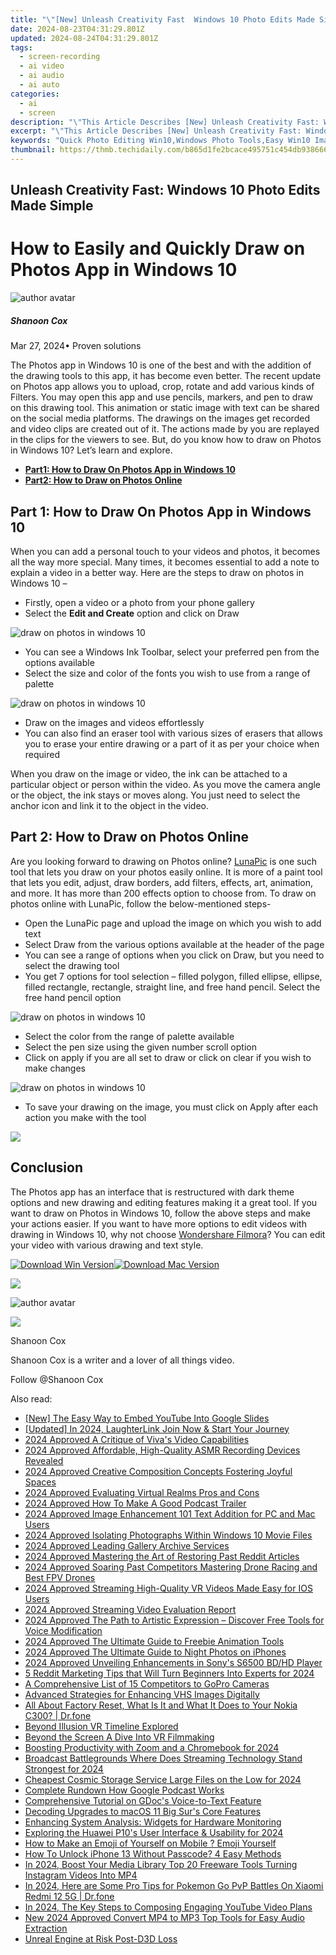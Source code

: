 ```yaml
---
title: "\"[New] Unleash Creativity Fast  Windows 10 Photo Edits Made Simple\""
date: 2024-08-23T04:31:29.801Z
updated: 2024-08-24T04:31:29.801Z
tags: 
  - screen-recording
  - ai video
  - ai audio
  - ai auto
categories: 
  - ai
  - screen
description: "\"This Article Describes [New] Unleash Creativity Fast: Windows 10 Photo Edits Made Simple\""
excerpt: "\"This Article Describes [New] Unleash Creativity Fast: Windows 10 Photo Edits Made Simple\""
keywords: "Quick Photo Editing Win10,Windows Photo Tools,Easy Win10 Image Enhance,Simplify Win10 Imagery,Accelerate Win10 Creativity,Fast Photo Edit on Windows,Simple Win10 Photo Correction"
thumbnail: https://thmb.techidaily.com/b865d1fe2bcace495751c454db93866647380420be6c31ae58cdceea73012a33.jpg
---
```


## Unleash Creativity Fast: Windows 10 Photo Edits Made Simple

# How to Easily and Quickly Draw on Photos App in Windows 10

![author avatar](https://images.wondershare.com/filmora/article-images/shannon-cox.jpg)

##### Shanoon Cox

 Mar 27, 2024• Proven solutions

The Photos app in Windows 10 is one of the best and with the addition of the drawing tools to this app, it has become even better. The recent update on Photos app allows you to upload, crop, rotate and add various kinds of Filters. You may open this app and use pencils, markers, and pen to draw on this drawing tool. This animation or static image with text can be shared on the social media platforms. The drawings on the images get recorded and video clips are created out of it. The actions made by you are replayed in the clips for the viewers to see. But, do you know how to draw on Photos in Windows 10? Let’s learn and explore.

* [**Part1: How to Draw On Photos App in Windows 10**](#part1)
* [**Part2: How to Draw on Photos Online**](#part2)

## Part 1: How to Draw On Photos App in Windows 10

When you can add a personal touch to your videos and photos, it becomes all the way more special. Many times, it becomes essential to add a note to explain a video in a better way. Here are the steps to draw on photos in Windows 10 –

* Firstly, open a video or a photo from your phone gallery
* Select the **Edit and Create** option and click on Draw

![draw on photos in windows 10](https://images.wondershare.com/filmora/article-images/draw-on-photos-in-windows-10.jpg)

* You can see a Windows Ink Toolbar, select your preferred pen from the options available
* Select the size and color of the fonts you wish to use from a range of palette

![draw on photos in windows 10](https://images.wondershare.com/filmora/article-images/start-drawing-on-photos-in-windows-10.jpg)

* Draw on the images and videos effortlessly
* You can also find an eraser tool with various sizes of erasers that allows you to erase your entire drawing or a part of it as per your choice when required

When you draw on the image or video, the ink can be attached to a particular object or person within the video. As you move the camera angle or the object, the ink stays or moves along. You just need to select the anchor icon and link it to the object in the video.

## Part 2: How to Draw on Photos Online

Are you looking forward to drawing on Photos online? [LunaPic](https://www140.lunapic.com/editor/?action=draw) is one such tool that lets you draw on your photos easily online. It is more of a paint tool that lets you edit, adjust, draw borders, add filters, effects, art, animation, and more. It has more than 200 effects option to choose from. To draw on photos online with LunaPic, follow the below-mentioned steps-

* Open the LunaPic page and upload the image on which you wish to add text
* Select Draw from the various options available at the header of the page
* You can see a range of options when you click on Draw, but you need to select the drawing tool
* You get 7 options for tool selection – filled polygon, filled ellipse, ellipse, filled rectangle, rectangle, straight line, and free hand pencil. Select the free hand pencil option

![draw on photos in windows 10](https://images.wondershare.com/filmora/article-images/lunapic-drawing.jpg)

* Select the color from the range of palette available
* Select the pen size using the given number scroll option
* Click on apply if you are all set to draw or click on clear if you wish to make changes

![draw on photos in windows 10](https://images.wondershare.com/filmora/article-images/editing-drawings-on-windows-10.jpg)

* To save your drawing on the image, you must click on Apply after each action you make with the tool

<!-- affiliate ads begin -->
<a href="https://store.massmailsoftware.com/order/checkout.php?PRODS=1095219&QTY=1&AFFILIATE=108875&CART=1"><img src="https://secure.avangate.com/images/merchant/dc87c13749315c7217cdc4ac692e704c/banera_for_partners-20_%281%29.jpg" border="0"></a>
<!-- affiliate ads end -->
## Conclusion

The Photos app has an interface that is restructured with dark theme options and new drawing and editing features making it a great tool. If you want to draw on Photos in Windows 10, follow the above steps and make your actions easier. If you want to have more options to edit videos with drawing in Windows 10, why not choose [Wondershare Filmora](https://tools.techidaily.com/wondershare/filmora/download/)? You can edit your video with various drawing and text style.

[![Download Win Version](https://images.wondershare.com/filmora/guide/download-btn-win.jpg)](https://tools.techidaily.com/wondershare/filmora/download/)[![Download Mac Version](https://images.wondershare.com/filmora/guide/download-btn-mac.jpg)](https://tools.techidaily.com/wondershare/filmora/download/)

<!-- affiliate ads begin -->
<a href="https://secure.2checkout.com/order/checkout.php?PRODS=4620780&QTY=1&AFFILIATE=108875&CART=1"><img src="https://secure.avangate.com/images/merchant/07dd4d5a72f5740ef0f035f201951476/728__90banner.jpg" border="0"></a>
<!-- affiliate ads end -->
![author avatar](https://images.wondershare.com/filmora/article-images/shannon-cox.jpg)

<!-- affiliate ads begin -->
<a href="https://secure.2checkout.com/order/checkout.php?PRODS=32667153&QTY=1&AFFILIATE=108875&CART=1"><img src="https://www.coolmuster.com/uploads/image/20201228/feature02.png" border="0"></a>
<!-- affiliate ads end -->
Shanoon Cox

Shanoon Cox is a writer and a lover of all things video.

Follow @Shanoon Cox


<ins class="adsbygoogle"
     style="display:block"
     data-ad-format="autorelaxed"
     data-ad-client="ca-pub-7571918770474297"
     data-ad-slot="1223367746"></ins>



<ins class="adsbygoogle"
     style="display:block"
     data-ad-client="ca-pub-7571918770474297"
     data-ad-slot="8358498916"
     data-ad-format="auto"
     data-full-width-responsive="true"></ins>


<span class="atpl-alsoreadstyle">Also read:</span>
<div><ul>
<li><a href="https://youtube-zero.techidaily.com/he-easy-way-to-embed-youtube-into-google-slides/"><u>[New] The Easy Way to Embed YouTube Into Google Slides</u></a></li>
<li><a href="https://fox-hovers.techidaily.com/updated-in-2024-laughterlink-join-now-and-start-your-journey/"><u>[Updated] In 2024, LaughterLink  Join Now & Start Your Journey</u></a></li>
<li><a href="https://fox-access.techidaily.com/2024-approved-a-critique-of-vivas-video-capabilities/"><u>2024 Approved  A Critique of Viva's Video Capabilities</u></a></li>
<li><a href="https://fox-access.techidaily.com/2024-approved-affordable-high-quality-asmr-recording-devices-revealed/"><u>2024 Approved  Affordable, High-Quality ASMR Recording Devices Revealed</u></a></li>
<li><a href="https://fox-access.techidaily.com/2024-approved-creative-composition-concepts-fostering-joyful-spaces/"><u>2024 Approved  Creative Composition Concepts  Fostering Joyful Spaces</u></a></li>
<li><a href="https://fox-access.techidaily.com/2024-approved-evaluating-virtual-realms-pros-and-cons/"><u>2024 Approved  Evaluating Virtual Realms  Pros and Cons</u></a></li>
<li><a href="https://fox-access.techidaily.com/2024-approved-how-to-make-a-good-podcast-trailer/"><u>2024 Approved  How To Make A Good Podcast Trailer</u></a></li>
<li><a href="https://fox-access.techidaily.com/2024-approved-image-enhancement-101-text-addition-for-pc-and-mac-users/"><u>2024 Approved  Image Enhancement 101  Text Addition for PC and Mac Users</u></a></li>
<li><a href="https://fox-access.techidaily.com/2024-approved-isolating-photographs-within-windows-10-movie-files/"><u>2024 Approved  Isolating Photographs Within Windows 10 Movie Files</u></a></li>
<li><a href="https://fox-access.techidaily.com/2024-approved-leading-gallery-archive-services/"><u>2024 Approved  Leading Gallery Archive Services</u></a></li>
<li><a href="https://fox-access.techidaily.com/2024-approved-mastering-the-art-of-restoring-past-reddit-articles/"><u>2024 Approved  Mastering the Art of Restoring Past Reddit Articles</u></a></li>
<li><a href="https://fox-access.techidaily.com/2024-approved-soaring-past-competitors-mastering-drone-racing-and-best-fpv-drones/"><u>2024 Approved  Soaring Past Competitors  Mastering Drone Racing and Best FPV Drones</u></a></li>
<li><a href="https://fox-access.techidaily.com/2024-approved-streaming-high-quality-vr-videos-made-easy-for-ios-users/"><u>2024 Approved  Streaming High-Quality VR Videos Made Easy for IOS Users</u></a></li>
<li><a href="https://fox-access.techidaily.com/2024-approved-streaming-video-evaluation-report/"><u>2024 Approved  Streaming Video Evaluation Report</u></a></li>
<li><a href="https://fox-access.techidaily.com/2024-approved-the-path-to-artistic-expression-discover-free-tools-for-voice-modification/"><u>2024 Approved  The Path to Artistic Expression – Discover Free Tools for Voice Modification</u></a></li>
<li><a href="https://fox-access.techidaily.com/2024-approved-the-ultimate-guide-to-freebie-animation-tools/"><u>2024 Approved  The Ultimate Guide to Freebie Animation Tools</u></a></li>
<li><a href="https://fox-access.techidaily.com/2024-approved-the-ultimate-guide-to-night-photos-on-iphones/"><u>2024 Approved  The Ultimate Guide to Night Photos on iPhones</u></a></li>
<li><a href="https://some-skills.techidaily.com/2024-approved-unveiling-enhancements-in-sonys-s6500-bdhd-player/"><u>2024 Approved  Unveiling Enhancements in Sony's S6500 BD/HD Player</u></a></li>
<li><a href="https://fox-access.techidaily.com/5-reddit-marketing-tips-that-will-turn-beginners-into-experts-for-2024/"><u>5 Reddit Marketing Tips that Will Turn Beginners Into Experts for 2024</u></a></li>
<li><a href="https://fox-access.techidaily.com/a-comprehensive-list-of-15-competitors-to-gopro-cameras/"><u>A Comprehensive List of 15 Competitors to GoPro Cameras</u></a></li>
<li><a href="https://fox-access.techidaily.com/advanced-strategies-for-enhancing-vhs-images-digitally/"><u>Advanced Strategies for Enhancing VHS Images Digitally</u></a></li>
<li><a href="https://phone-solutions.techidaily.com/all-about-factory-reset-what-is-it-and-what-it-does-to-your-nokia-c300-drfone-by-drfone-reset-android-reset-android/"><u>All About Factory Reset, What Is It and What It Does to Your Nokia C300? | Dr.fone</u></a></li>
<li><a href="https://fox-access.techidaily.com/beyond-illusion-vr-timeline-explored/"><u>Beyond Illusion  VR Timeline Explored</u></a></li>
<li><a href="https://fox-access.techidaily.com/beyond-the-screen-a-dive-into-vr-filmmaking/"><u>Beyond the Screen  A Dive Into VR Filmmaking</u></a></li>
<li><a href="https://fox-access.techidaily.com/boosting-productivity-with-zoom-and-a-chromebook-for-2024/"><u>Boosting Productivity with Zoom and a Chromebook for 2024</u></a></li>
<li><a href="https://fox-access.techidaily.com/broadcast-battlegrounds-where-does-streaming-technology-stand-strongest-for-2024/"><u>Broadcast Battlegrounds  Where Does Streaming Technology Stand Strongest for 2024</u></a></li>
<li><a href="https://fox-access.techidaily.com/cheapest-cosmic-storage-service-large-files-on-the-low-for-2024/"><u>Cheapest Cosmic Storage Service  Large Files on the Low for 2024</u></a></li>
<li><a href="https://fox-access.techidaily.com/complete-rundown-how-google-podcast-works/"><u>Complete Rundown  How Google Podcast Works</u></a></li>
<li><a href="https://fox-access.techidaily.com/comprehensive-tutorial-on-gdocs-voice-to-text-feature/"><u>Comprehensive Tutorial on GDoc's Voice-to-Text Feature</u></a></li>
<li><a href="https://fox-access.techidaily.com/decoding-upgrades-to-macos-11-big-surs-core-features/"><u>Decoding Upgrades to macOS 11 Big Sur's Core Features</u></a></li>
<li><a href="https://windows11.techidaily.com/enhancing-system-analysis-widgets-for-hardware-monitoring/"><u>Enhancing System Analysis: Widgets for Hardware Monitoring</u></a></li>
<li><a href="https://some-knowledge.techidaily.com/exploring-the-huawei-p10s-user-interface-and-usability-for-2024/"><u>Exploring the Huawei P10's User Interface & Usability for 2024</u></a></li>
<li><a href="https://meme-emoji.techidaily.com/how-to-make-an-emoji-of-yourself-on-mobile-emoji-yourself/"><u>How to Make an Emoji of Yourself on Mobile ? Emoji Yourself</u></a></li>
<li><a href="https://ios-unlock.techidaily.com/how-to-unlock-iphone-13-without-passcode-4-easy-methods-by-drfone-ios/"><u>How To Unlock iPhone 13 Without Passcode? 4 Easy Methods</u></a></li>
<li><a href="https://instagram-video-files.techidaily.com/in-2024-boost-your-media-library-top-20-freeware-tools-turning-instagram-videos-into-mp4/"><u>In 2024, Boost Your Media Library  Top 20 Freeware Tools Turning Instagram Videos Into MP4</u></a></li>
<li><a href="https://android-pokemon-go.techidaily.com/in-2024-here-are-some-pro-tips-for-pokemon-go-pvp-battles-on-xiaomi-redmi-12-5g-drfone-by-drfone-virtual-android/"><u>In 2024, Here are Some Pro Tips for Pokemon Go PvP Battles On Xiaomi Redmi 12 5G | Dr.fone</u></a></li>
<li><a href="https://youtube-data.techidaily.com/24-the-key-steps-to-composing-engaging-youtube-video-plans/"><u>In 2024, The Key Steps to Composing Engaging YouTube Video Plans</u></a></li>
<li><a href="https://ai-video-tools.techidaily.com/new-2024-approved-convert-mp4-to-mp3-top-tools-for-easy-audio-extraction/"><u>New 2024 Approved Convert MP4 to MP3 Top Tools for Easy Audio Extraction</u></a></li>
<li><a href="https://win-howtos.techidaily.com/unreal-engine-at-risk-post-d3d-loss/"><u>Unreal Engine at Risk Post-D3D Loss</u></a></li>
</ul></div>
